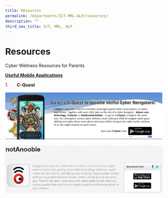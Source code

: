 ```yaml
---
title: Resources
permalink: /departments/ICT-MRL-ALP/resources/
description: ""
third_nav_title: ICT, MRL, ALP
---
```

# Resources
Cyber Wellness Resources for Parents

<b><u>Useful Mobile Applications</u></b>

1.       **C-Quest**

![](/images/Departments/ICT,%20MRL,%20ALP/c-quest.jpg)

![](/images/Departments/ICT,%20MRL,%20ALP/NotAnoobie.jpg)